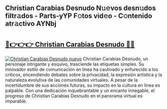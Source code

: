## Christian Carabias Desnudo N𝚞𝚎vos desn𝚞dos filtr𝚊dos - Parts-yYP F𝚘tos vid𝚎o - C𝚘ntenido atr𝚊ctivo AYNbj

# <h2><a href="http://mba8cn.tromn.icu/?c=Christian+Carabias+Desnudo">🔗👉👉👉 Christian Carabias Desnudo 🔗🔗</a></h2>

[![Christian Carabias Desnudo nuevo](https://i.imgur.com/pEAQMta.gif)](http://mba8cn.tromn.icu/?c=Christian+Carabias+Desnudo)
Christian Carabias Desnudo, un personaje intrigante y esquivo, trasciende las etiquetas simples. Su innovador estilo de comunicación en línea ha cautivado y enfurecido a los críticos, encendiendo debates sobre la privacidad, la expresión artística y la naturaleza evolutiva de las comunidades virtuales. A pesar de la incertidumbre de sus acciones futuras, su impacto en la cultura en línea es palpable. Con una dedicación inquebrantable y un encanto innegable, el progreso de Christian Carabias Desnudo en el panorama virtual es imparable.
